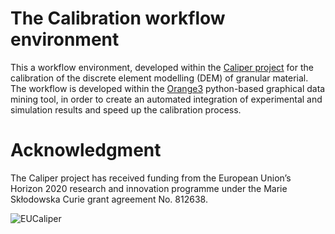 # The Calibration workflow environment

This a workflow environment, developed within the [Caliper project](https://caliper-itn.org/) for the calibration of the discrete element modelling (DEM) of granular material. The workflow is developed within the [Orange3](https://orangedatamining.com/) python-based graphical data mining tool, in order to create an automated integration of experimental and simulation results and speed up the calibration process.

# Acknowledgment

The Caliper project has received funding from the European Union’s Horizon 2020 research and innovation programme under the Marie Skłodowska Curie grant agreement No. 812638.

![EUCaliper](../workflowenv/images/EUCaliper.png)

